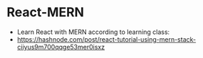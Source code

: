 # React-MERN
- Learn React with MERN according to learning class:
- https://hashnode.com/post/react-tutorial-using-mern-stack-ciiyus9m700qqge53mer0isxz
